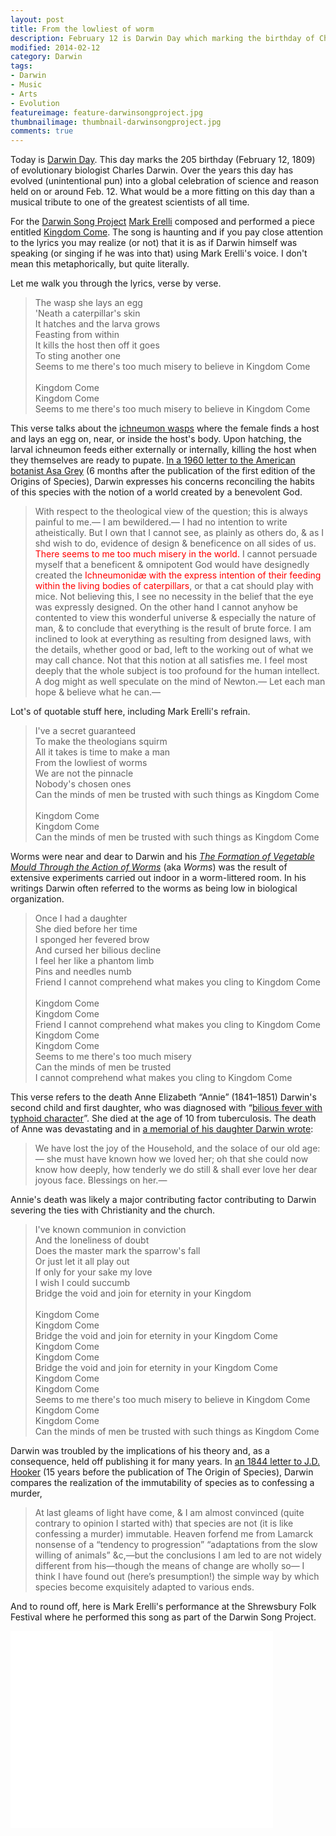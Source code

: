 ```yaml
---
layout: post
title: From the lowliest of worm 
description: February 12 is Darwin Day which marking the birthday of Charles Darwin. This is not only an opportunity to celebrate the contributions of one of the greatest scientists of all times but it is also global celebration of science and reason.
modified: 2014-02-12
category: Darwin
tags:
- Darwin
- Music
- Arts
- Evolution
featureimage: feature-darwinsongproject.jpg
thumbnailimage: thumbnail-darwinsongproject.jpg
comments: true 
--- 
```

<p>Today is <a href="http://darwinday.org/">Darwin Day</a>. This day marks the 205 birthday (February 12, 1809) of evolutionary biologist Charles Darwin. Over the years this day has evolved (unintentional pun) into a global celebration of science and reason held on or around Feb. 12. What would be a more fitting on this day than a musical tribute to one of the greatest scientists of all time.</p>

<p>For the <a href="http://www.darwinsongproject.com/">Darwin Song Project</a> <a href="http://markerelli.com/">Mark Erelli</a> composed and performed a piece entitled <a href="http://markerelli.com/index.php?page=songs&amp;category=Little_Vigils_-oparen-2010-cparen-&amp;display=1172">Kingdom Come</a>. The song is haunting and if you pay close attention to the lyrics you may realize (or not) that it is as if Darwin himself was speaking (or singing if he was into that) using Mark Erelli's voice. I don't mean this metaphorically, but quite literally.</p>

<p>Let me walk you through the lyrics, verse by verse.</p>

<blockquote>
The wasp she lays an egg<br>
'Neath a caterpillar's skin<br>
It hatches and the larva grows<br>
Feasting from within<br>
It kills the host then off it goes<br>
To sting another one<br>
Seems to me there's too much misery to believe in Kingdom Come<br>
<br>
Kingdom Come<br>
Kingdom Come<br>
Seems to me there's too much misery to believe in Kingdom Come<br>
</blockquote>

<p>This verse talks about the <a href="http://en.wikipedia.org/wiki/Ichneumonoidea">ichneumon wasps</a> where the female finds a host and lays an egg on, near, or inside the host's body. Upon hatching, the larval ichneumon feeds either externally or internally, killing the host when they themselves are ready to pupate. <a href="http://www.darwinproject.ac.uk/entry-2814">In a 1960 letter to the American botanist Asa Grey</a> (6 months after the publication of the first edition of the Origins of Species), Darwin expresses his concerns reconciling the habits of this species with the notion of a world created by a benevolent God.</p>

<blockquote>
With respect to the theological view of the question; this is always painful to me.— I am bewildered.— I had no intention to write atheistically. But I own that I cannot see, as plainly as others do, &amp; as I shd wish to do, evidence of design &amp; beneficence on all sides of us. <span style="color: #ff0000;">There seems to me too much misery in the world.</span> I cannot persuade myself that a beneficent &amp; omnipotent God would have designedly created the <span style="color: #ff0000;">Ichneumonidæ with the express intention of their feeding within the living bodies of caterpillars</span>, or that a cat should play with mice. Not believing this, I see no necessity in the belief that the eye was expressly designed. On the other hand I cannot anyhow be contented to view this wonderful universe &amp; especially the nature of man, &amp; to conclude that everything is the result of brute force. I am inclined to look at everything as resulting from designed laws, with the details, whether good or bad, left to the working out of what we may call chance. Not that this notion at all satisfies me. I feel most deeply that the whole subject is too profound for the human intellect. A dog might as well speculate on the mind of Newton.— Let each man hope &amp; believe what he can.—
</blockquote>

<p>Lot's of quotable stuff here, including Mark Erelli's refrain.</p>

<blockquote>
I've a secret guaranteed<br>
To make the theologians squirm<br>
All it takes is time to make a man<br>
From the lowliest of worms<br>
We are not the pinnacle<br>
Nobody's chosen ones<br>
Can the minds of men be trusted with such things as Kingdom Come<br>
<br>
Kingdom Come<br>
Kingdom Come<br>
Can the minds of men be trusted with such things as Kingdom Come<br>
</blockquote>

<p>Worms were near and dear to Darwin and his <em><a href="http://en.wikipedia.org/wiki/The_Formation_of_Vegetable_Mould_through_the_Action_of_Worms">The Formation of Vegetable Mould Through the Action of Worms</a></em> (aka <em>Worms</em>) was the result of extensive experiments carried out indoor in a worm-littered room. In his writings Darwin often referred to the worms as being low in biological organization.</p>

<blockquote>
Once I had a daughter<br>
She died before her time<br>
I sponged her fevered brow<br>
And cursed her bilious decline<br>
I feel her like a phantom limb<br>
Pins and needles numb<br>
Friend I cannot comprehend what makes you cling to Kingdom Come<br>
<br>
Kingdom Come<br>
Kingdom Come<br>
Friend I cannot comprehend what makes you cling to Kingdom Come<br>
Kingdom Come<br>
Kingdom Come<br>
Seems to me there's too much misery<br>
Can the minds of men be trusted<br>
I cannot comprehend what makes you cling to Kingdom Come<br>
</blockquote>

<p>This verse refers to the death Anne Elizabeth “Annie” (1841–1851) Darwin's second child and first daughter, who was diagnosed with “<a href="http://www.aibs.org/bioscience-press-releases/resources/Berra.pdf">bilious fever with typhoid character</a>”. She died at the age of 10 from tuberculosis. The death of Anne was devastating and in <a href="http://www.darwinproject.ac.uk/death-of-anne-darwin">a memorial of his daughter Darwin wrote</a>:<p>

<blockquote>
We have lost the joy of the Household, and the solace of our old age:— she must have known how we loved her; oh that she could now know how deeply, how tenderly we do still &amp; shall ever love her dear joyous face. Blessings on her.—
</blockquote>

<p>Annie's death was likely a major contributing factor contributing to Darwin severing the ties with Christianity and the church.</p>

<blockquote>
I've known communion in conviction<br>
And the loneliness of doubt<br>
Does the master mark the sparrow's fall<br>
Or just let it all play out<br>
If only for your sake my love<br>
I wish I could succumb<br>
Bridge the void and join for eternity in your Kingdom <br>
<br>
Kingdom Come<br>
Kingdom Come<br>
Bridge the void and join for eternity in your Kingdom Come<br>
Kingdom Come<br>
Kingdom Come<br>
Bridge the void and join for eternity in your Kingdom Come<br>
Kingdom Come<br>
Kingdom Come<br>
Seems to me there's too much misery to believe in Kingdom Come<br>
Kingdom Come<br>
Kingdom Come<br>
Can the minds of men be trusted with such things as Kingdom Come<br>
</blockquote>

<p>Darwin was troubled by the implications of his theory and, as a consequence, held off publishing it for many years. In <a href="http://www.darwinproject.ac.uk/entry-729">an 1844 letter to J.D. Hooker</a> (15 years before the publication of The Origin of Species), Darwin compares the realization of the immutability of species as to confessing a murder,<p>

<blockquote>
At last gleams of light have come, &amp; I am almost convinced (quite contrary to opinion I started with) that species are not (it is like confessing a murder) immutable. Heaven forfend me from Lamarck nonsense of a “tendency to progression” “adaptations from the slow willing of animals” &amp;c,—but the conclusions I am led to are not widely different from his—though the means of change are wholly so— I think I have found out (here’s presumption!) the simple way by which species become exquisitely adapted to various ends.
</blockquote>

<p>And to round off, here is Mark Erelli's performance at the Shrewsbury Folk Festival where he performed this song as part of the Darwin Song Project.</p>

<iframe width="420" height="315" src="//www.youtube.com/embed/FE5fTV69ocw" frameborder="0" allowfullscreen></iframe>